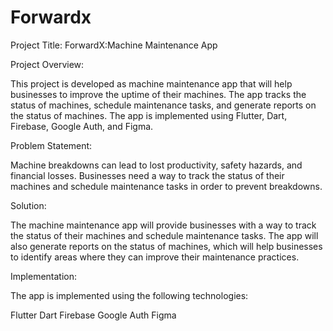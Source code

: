 # Forwardx

Project Title: ForwardX:Machine Maintenance App

Project Overview:

This project is developed as machine maintenance app that will help businesses to improve the uptime of their machines. 
The app tracks the status of machines, schedule maintenance tasks, and generate reports on the status of machines.
The app is implemented using Flutter, Dart, Firebase, Google Auth, and Figma.

Problem Statement:

Machine breakdowns can lead to lost productivity, safety hazards, and financial losses. Businesses need a way to track the status of their machines and schedule maintenance tasks in order to prevent breakdowns.

Solution:

The machine maintenance app will provide businesses with a way to track the status of their machines and schedule maintenance tasks. The app will also generate reports on the status of machines, which will help businesses to identify areas where they can improve their maintenance practices.

Implementation:

The app is  implemented using the following technologies:

Flutter
Dart
Firebase
Google Auth
Figma

